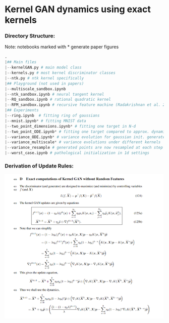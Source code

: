 # Kernel GAN dynamics using exact kernels
### Directory Structure:
Note: notebooks marked with \* generate paper figures
```python
.
|## Main files
|--kernelGAN.py # main model class
|--kernels.py # most kernel discriminator classes
|--ntk.py # ntk kernel specifically
|## Playground (not used in papers)
|--multiscale_sandbox.ipynb 
|--ntk_sandbox.ipynb # neural tangent kernel
|--RQ_sandbox.ipynb # rational quadratic kernel
|--RFM_sandbox.ipynb # recursive feature machine (Radakrishnan et al. 2022)
|## Experiments
|--ring.ipynb  # fitting ring of gaussians
|--mnist.ipynb* # fitting MNIST data
|--two_point_dimensions.ipynb* # fitting one target in N-d
|--two_point_ODE.ipynb* # fitting one target compared to approx. dynamics
|--variance_ODE.ipynb* # variance evolution for gaussian init. generated points
|--variance_multiscale* # variance evolutions under different kernels
|--variance_resample # generated points are now resampled at each step
|--worst_case.ipynb # pathological initialization in 1d settings
```
### Derivation of Update Rules:
![exact dynamics](dynamics.png)





